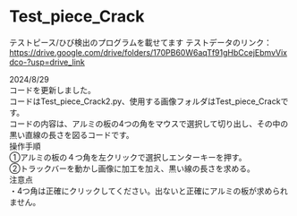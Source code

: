# Test_piece_Crack
テストピース/ひび検出のプログラムを載せてます
テストデータのリンク：https://drive.google.com/drive/folders/170PB60W6aqTf91gHbCcejEbmvVixdco-?usp=drive_link

2024/8/29  
コードを更新しました。  
コードはTest_piece_Crack2.py、使用する画像フォルダはTest_piece_Crackです。  
コードの内容は、アルミの板の4つの角をマウスで選択して切り出し、その中の黒い直線の長さを図るコードです。  
操作手順  
①アルミの板の４つ角を左クリックで選択しエンターキーを押す。  
②トラックバーを動かし画像に加工を加え、黒い線の長さを求める。  
注意点  
・4つ角は正確にクリックしてください。出ないと正確にアルミの板が求められません。  
